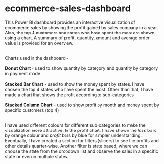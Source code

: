 # ecommerce-sales-dashboard

This Power BI dashboard provides an interactive visualization of ecommerce sales by showing the profit gained by sales company in a year. Also, the top 4 customers and states who have spent the most are shown using a chart. A summary of profit, quantity, amount and average order value is provided for an overview.<br><br>

Charts used in the dashboard -<br/><br/>
**Donut Chart** - used to show quantity by category and quantity by category in payment mode<br><br>
**Stacked Bar Chart** - used to show the money spent by states. I have chosen the top 4 states who have spent the most. Other than that, I have made a chart that shows the profit according to sub-categories<br><br>
**Stacked Column Chart** - used to show profit by month and money spent by specific customers (top 4)<br><br>

I have used different colours for different sub-categories to make the visualization more attractive. In the profit chart, I have shown the *loss* bars by orange colour and *profit* bars by blue for simpler understanding. Eventually, I have created a section for filters (slicers) to see the profits and other details quarter-wise. Another filter is state based, where we can choose the state from the dropdown list and observe the sales in a specific state or even in multiple states.

